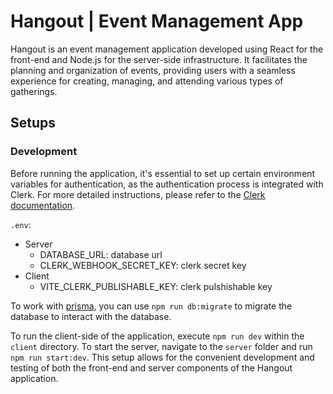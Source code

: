 # Hangout | Event Management App

Hangout is an event management application developed using React for the front-end and Node.js for the server-side infrastructure. It facilitates the planning and organization of events, providing users with a seamless experience for creating, managing, and attending various types of gatherings.

## Setups

### Development

Before running the application, it's essential to set up certain environment variables for authentication, as the authentication process is integrated with Clerk. For more detailed instructions, please refer to the [Clerk documentation](https://clerk.com/docs?utm_source=www.google.com&utm_medium=referral&utm_campaign=none).

`.env`:
- Server
    - DATABASE_URL: database url
    - CLERK_WEBHOOK_SECRET_KEY: clerk secret key
- Client
    - VITE_CLERK_PUBLISHABLE_KEY: clerk pulshishable key

To work with [prisma](https://www.prisma.io/docs/getting-started/quickstart), you can use `npm run db:migrate` to migrate the database to interact with the database.

To run the client-side of the application, execute `npm run dev` within the `client` directory. To start the server, navigate to the `server` folder and run `npm run start:dev`. This setup allows for the convenient development and testing of both the front-end and server components of the Hangout application.